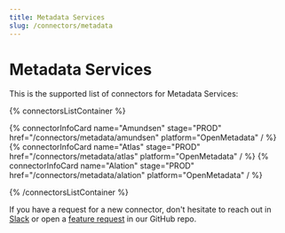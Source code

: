 ```yaml
---
title: Metadata Services
slug: /connectors/metadata
---
```


# Metadata Services

This is the supported list of connectors for Metadata Services:

{% connectorsListContainer %}

{% connectorInfoCard name="Amundsen" stage="PROD" href="/connectors/metadata/amundsen" platform="OpenMetadata" / %}
{% connectorInfoCard name="Atlas" stage="PROD" href="/connectors/metadata/atlas" platform="OpenMetadata" / %}
{% connectorInfoCard name="Alation" stage="PROD" href="/connectors/metadata/alation" platform="OpenMetadata" / %}

{% /connectorsListContainer %}

If you have a request for a new connector, don't hesitate to reach out in [Slack](https://slack.open-metadata.org/) or
open a [feature request](https://github.com/open-metadata/OpenMetadata/issues/new/choose) in our GitHub repo.
